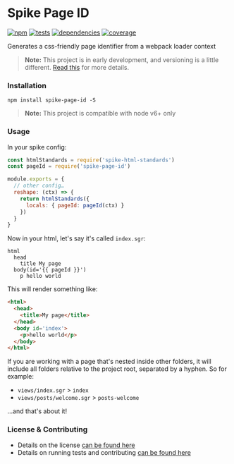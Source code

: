 # Spike Page ID

[![npm](https://img.shields.io/npm/v/spike-page-id.svg?style=flat-square)](https://npmjs.com/package/spike-page-id)
[![tests](https://img.shields.io/travis/static-dev/spike-page-id.svg?style=flat-square)](https://travis-ci.org/static-dev/spike-page-id?branch=master)
[![dependencies](https://img.shields.io/david/static-dev/spike-page-id.svg?style=flat-square)](https://david-dm.org/static-dev/spike-page-id)
[![coverage](https://img.shields.io/coveralls/static-dev/spike-page-id.svg?style=flat-square)](https://coveralls.io/r/static-dev/spike-page-id?branch=master)

Generates a css-friendly page identifier from a webpack loader context

> **Note:** This project is in early development, and versioning is a little different. [Read this](http://markup.im/#q4_cRZ1Q) for more details.


### Installation

`npm install spike-page-id -S`

> **Note:** This project is compatible with node v6+ only

### Usage

In your spike config:

```js
const htmlStandards = require('spike-html-standards')
const pageId = require('spike-page-id')

module.exports = {
  // other config…
  reshape: (ctx) => {
    return htmlStandards({
      locals: { pageId: pageId(ctx) }
    })
  }
}
```

Now in your html, let's say it's called `index.sgr`:

```
html
  head
    title My page
  body(id='{{ pageId }}')
    p hello world
```

This will render something like:

```html
<html>
  <head>
    <title>My page</title>
  </head>
  <body id='index'>
    <p>hello world</p>
  </body>
</html>
```

If you are working with a page that's nested inside other folders, it will include all folders relative to the project root, separated by a hyphen. So for example:

- `views/index.sgr` > `index`
- `views/posts/welcome.sgr` > `posts-welcome`

…and that's about it!

### License & Contributing

- Details on the license [can be found here](LICENSE.md)
- Details on running tests and contributing [can be found here](contributing.md)
